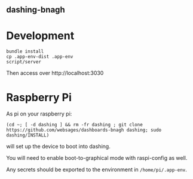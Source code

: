 dashing-bnagh
-------------

Development
===========

```
bundle install
cp .app-env-dist .app-env
script/server
```

Then access over http://localhost:3030

Raspberry Pi
=============

As pi on your raspberry pi:

```
(cd ~; [ -d dashing ] && rm -fr dashing ; git clone https://github.com/websages/dashboards-bnagh dashing; sudo dashing/INSTALL)
```

will set up the device to boot into dashing.

You will need to enable boot-to-graphical mode with raspi-config as well.

Any secrets should be exported to the environment in ```/home/pi/.app-env```.
